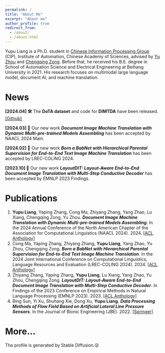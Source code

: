 ```yaml
---
permalink: /
title: "About Me"
excerpt: "About me"
author_profile: true
redirect_from: 
  - /about/
  - /about.html
---
```


Yupu Liang is a Ph.D. student in [Chinese Information Processing Group](http://www.nlpr.ia.ac.cn/cip/staff.htm) (CIP), Institute of Automation, Chinese Academy of Sciences, advised by [Yu Zhou](https://people.ucas.ac.cn/~zhouyu) and [Chengqing Zong](https://people.ucas.ac.cn/~zongchengqing). Before that, he received his B.E. degree in School of Automation Science and Electrical Engineering at Beihang University in 2021. His research focuses on multimodal large language model, document AI, and machine translation.

# News
**[2024.04] 🛠️** The **DoTA dataset** and code for **DIMTDA**  have been released. [\[Github\]](https://github.com/liangyupu/DIMTDA)

**[2024.03] 📄** Our new work ***Document Image Machine Translation with Dynamic Multi-pre-trained Models Assembling*** has been accepted by NAACL 2024 Main.

**[2024.02] 📄** Our new work ***Born a BabNet with Hierarchical Parental Supervision for End-to-End Text Image Machine Translation*** has been accepted by LREC-COLING 2024.

**[2023.10] 📄** Our new work ***LayoutDIT: Layout-Aware End-to-End Document Image Translation with Multi-Step Conductive Decoder*** has been accepted by EMNLP 2023 Findings.

# Publications
1. **Yupu Liang**, Yaping Zhang, Cong Ma, Zhiyang Zhang, Yang Zhao, Lu Xiang, Chengqing Zong, Yu Zhou. ***Document Image Machine Translation with Dynamic Multi-pre-trained Models Assembling***. In the 2024 Annual Conference of the North American Chapter of the Association for Computational Linguistics (NAACL 2024). 2024. [\[ACL Anthology\]](https://aclanthology.org/2024.naacl-long.392)
2. Cong Ma, Yaping Zhang, Zhiyang Zhang, **Yupu Liang**, Yang Zhao, Yu Zhou, Chengqing Zong. ***Born a BabNet with Hierarchical Parental Supervision for End-to-End Text Image Machine Translation***. In the 2024 Joint International Conference on Computational Linguistics, Language Resources and Evaluation (LREC-COLING 2024). 2024. [\[ACL Anthology\]](https://aclanthology.org/2024.lrec-main.222/)
3. Zhiyang Zhang, Yaping Zhang, **Yupu Liang**, Lu Xiang, Yang Zhao, Yu Zhou, Chengqing Zong. ***LayoutDIT: Layout-Aware End-to-End Document Image Translation with Multi-Step Conductive Decoder***. In Findings of the 2023 Conference on Empirical Methods in Natural Language Processing (EMNLP 2023). 2023. [\[ACL Anthology\]](https://aclanthology.org/2023.findings-emnlp.673/)
4. Bing Sun, Yi Xu, Shuhang Xie, Dong Xu, **Yupu Liang**. ***Data Processing Methods of Flow Field Based on Artificial Lateral Line Pressure Sensors***. In the Journal of Bionic Engineering (JBE). 2022. [\[Springer\]](https://link.springer.com/article/10.1007/s42235-022-00232-x)

# More...
The profile is generated by Stable Diffusion.😜
